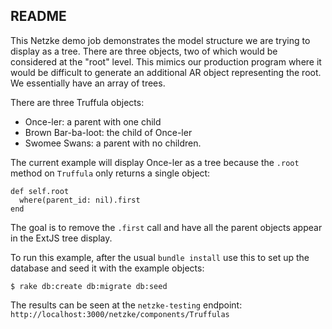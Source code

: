 ## README

This Netzke demo job demonstrates the model structure we are trying to display
as a tree. There are three objects, two of which would be considered at the
"root" level. This mimics our production program where it would be difficult
to generate an additional AR object representing the root. We essentially have
an array of trees.

There are three Truffula objects:

- Once-ler: a parent with one child
- Brown Bar-ba-loot: the child of Once-ler
- Swomee Swans: a parent with no children.

The current example will display Once-ler as a tree because the `.root` method
on `Truffula` only returns a single object:

```
def self.root
  where(parent_id: nil).first
end
```

The goal is to remove the `.first` call and have all the parent objects appear
in the ExtJS tree display.

To run this example, after the usual `bundle install` use this to set up the
database and seed it with the example objects:

```
$ rake db:create db:migrate db:seed
```

The results can be seen at the `netzke-testing` endpoint:
`http://localhost:3000/netzke/components/Truffulas`
